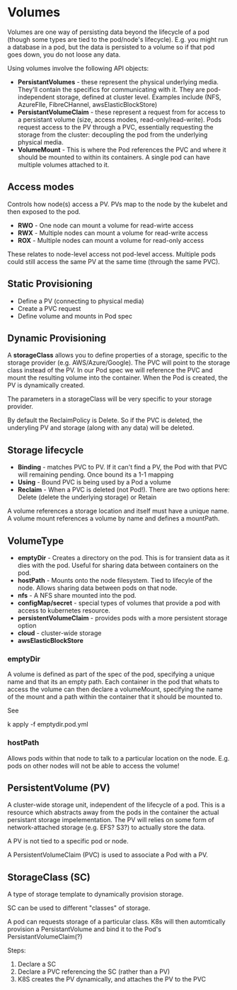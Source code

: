 # Volumes

Volumes are one way of persisting data beyond the lifecycle of a pod (though some types are tied to the pod/node's lifecycle). E.g. you might run a database in a pod, but the data is persisted to a volume so if that pod goes down, you do not loose any data.

Using volumes involve the following API objects:

 - **PersistantVolumes** -  these represent the physical underlying media. They'll contain the specifics for communicating with it. They are pod-independent storage, defined at cluster level. Examples include (NFS, AzureFIle, FibreCHannel, awsElasticBlockStore)
 - **PersistantVolumeClaim** -  these represent a request from for access to a persistant volume (size, access modes, read-only/read-write). Pods request access to the PV through a PVC, essentially requesting the storage from the cluster: decoupling the pod from the underlying physical media.
 - **VolumeMount** - This is where the Pod references the PVC and where it should be mounted to within its containers. A single pod can have multiple volumes attached  to it.
 


## Access modes

Controls how node(s) access a PV. PVs map to the node by the kubelet and then exposed to the pod.

- **RWO** - One node can mount a volume for read-wirte access
- **RWX** - Multiple nodes can mount a volume for read-write access
- **ROX** - Multiple nodes can mount a volume for read-only access

These relates to node-level access not pod-level access. Multiple pods could still access the same PV at the same time (through the same PVC).


## Static Provisioning

 - Define a PV (connecting to physical media)
 - Create a PVC request
 - Define volume and mounts in Pod spec

## Dynamic Provisioning 

A **storageClass** allows you to define properties of a storage, specific to the storage provider (e.g. AWS/Azure/Google). The PVC will point to the storage class instead of the PV. In our Pod spec we will reference the PVC and mount the resulting volume into the container. When the Pod is created, the PV is dynamically created.

The parameters in a storageClass will be very specific to your storage provider.

By default the ReclaimPolicy is Delete. So if the PVC is deleted, the underyling PV and storage (along with any data) will be deleted.


## Storage lifecycle

 - **Binding** - matches PVC to PV. If it can't find a PV, the Pod with that PVC will remaining pending. Once bound its a 1-1 mapping
 - **Using** - Bound PVC is being used by a Pod a volume
 - **Reclaim** - When a PVC is deleted (not Pod!). There are two options here: Delete (delete the underlying storage) or Retain

A volume references a storage location and itself must have a unique name. A volume mount references a volume by name and defines a mountPath.

## VolumeType

 - **emptyDir** - Creates a directory on the pod. This is for transient data as it dies with the pod. Useful for sharing data between containers on the pod.
 - **hostPath** - Mounts onto the node filesystem. Tied to lifecyle of the node. Allows sharing data between pods on that node. 
 - **nfs** - A NFS share mounted into the pod.
 - **configMap/secret** - special types of volumes that provide a pod with access to kubernetes resource.
 - **persistentVolumeClaim** - provides pods with a more persistent storage option
 - **cloud** - cluster-wide storage
 - **awsElasticBlockStore** 


### emptyDir

A volume is defined as part of the spec of the pod, specifying a unique name and that its an empty path. Each container in the
pod that whats to access the volume can then declare a volumeMount, specifying the name of the mount and a path within the
container that it should be mounted to.

See

   k apply -f emptydir.pod.yml


### hostPath

Allows pods within that node to talk to a particular location on the node. E.g. pods on other nodes will not be able to access
the volume!


## PersistentVolume (PV)

A cluster-wide storage unit, independent of the lifecycle of a pod. This is a resource which abstracts away from the pods in
the container the actual persistant storage impelementation. The PV will relies on some form of network-attached storage (e.g.
EFS? S3?) to actually store the data.

A PV is not tied to a specific pod or node. 

A PersistentVolumeClaim (PVC) is used to associate a Pod with a PV.




## StorageClass (SC)

A type of storage template to dynamically provision storage.

SC can be used to different "classes" of storage.

A pod can requests storage of a particular class. K8s will then automtically provision a PersistantVolume and bind it
to the Pod's PersistantVolumeClaim(?)

Steps:

 1. Declare a SC
 2. Declare a PVC referencing the SC (rather than a PV)
 3. K8S creates the PV dynamically, and attaches the PV to the PVC


